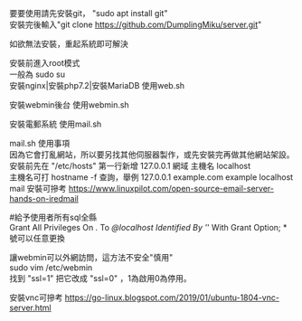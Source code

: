 要要使用請先安裝git， "sudo apt install git"  
安裝完後輸入"git clone https://github.com/DumplingMiku/server.git"  

如欲無法安裝，重起系統即可解決  

安裝前進入root模式  
一般為 sudo su  
安裝nginx|安裝php7.2|安裝MariaDB 使用web.sh  

安裝webmin後台 使用webmin.sh  

安裝電郵系統 使用mail.sh  

mail.sh 使用事項  
因為它會打亂網站，所以要另找其他伺服器製作，或先安裝完再做其他網站架設。  
安裝前先在 "/etc/hosts" 第一行新增 127.0.0.1   網域 主機名 localhost  
主機名可打 hostname -f 查詢，舉例 127.0.0.1    example.com example localhost  
mail 安裝可摻考 https://www.linuxpilot.com/open-source-email-server-hands-on-iredmail  

#給予使用者所有sql全縣  
Grant All Privileges On *.* To *@localhost Identified By '*' With Grant Option; *號可以任意更換  
  
讓webmin可以外網訪問，這方法不安全"慎用"  
sudo vim /etc/webmin  
找到 "ssl=1" 把它改成 "ssl=0" ，1為啟用0為停用。  

安裝vnc可摻考 https://go-linux.blogspot.com/2019/01/ubuntu-1804-vnc-server.html  